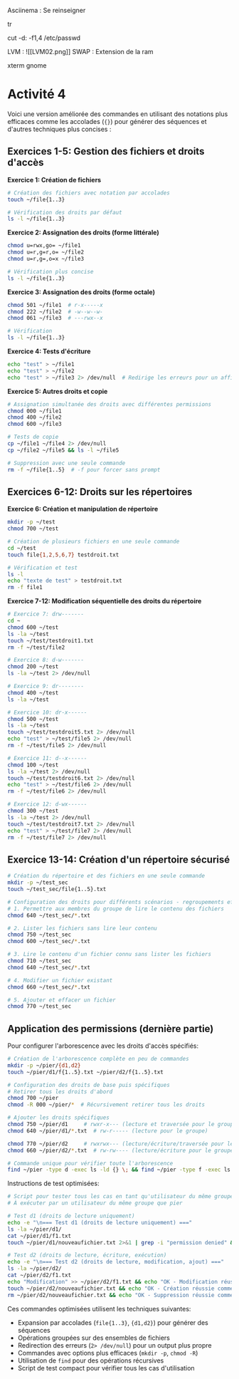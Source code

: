 Asciinema : Se reinseigner

tr

cut -d: -f1,4 /etc/passwd

LVM :
![[LVM02.png]]
SWAP : Extension de la ram

xterm
gnome

# Activité 4

Voici une version améliorée des commandes en utilisant des notations plus efficaces comme les accolades (`{}`) pour générer des séquences et d'autres techniques plus concises :

## Exercices 1-5: Gestion des fichiers et droits d'accès

**Exercice 1: Création de fichiers**

```bash
# Création des fichiers avec notation par accolades
touch ~/file{1..3}

# Vérification des droits par défaut
ls -l ~/file{1..3}
```

**Exercice 2: Assignation des droits (forme littérale)**

```bash
chmod u=rwx,go= ~/file1
chmod u=r,g=r,o= ~/file2
chmod u=r,g=,o=x ~/file3

# Vérification plus concise
ls -l ~/file{1..3}
```

**Exercice 3: Assignation des droits (forme octale)**

```bash
chmod 501 ~/file1  # r-x-----x
chmod 222 ~/file2  # -w--w--w-
chmod 061 ~/file3  # ---rwx--x

# Vérification
ls -l ~/file{1..3}
```

**Exercice 4: Tests d'écriture**

```bash
echo "test" > ~/file1
echo "test" > ~/file2
echo "test" > ~/file3 2> /dev/null  # Redirige les erreurs pour un affichage plus propre
```

**Exercice 5: Autres droits et copie**

```bash
# Assignation simultanée des droits avec différentes permissions
chmod 000 ~/file1
chmod 400 ~/file2
chmod 600 ~/file3

# Tests de copie
cp ~/file1 ~/file4 2> /dev/null
cp ~/file2 ~/file5 && ls -l ~/file5

# Suppression avec une seule commande
rm -f ~/file{1..5}  # -f pour forcer sans prompt
```

## Exercices 6-12: Droits sur les répertoires

**Exercice 6: Création et manipulation de répertoire**

```bash
mkdir -p ~/test
chmod 700 ~/test

# Création de plusieurs fichiers en une seule commande
cd ~/test
touch file{1,2,5,6,7} testdroit.txt

# Vérification et test
ls -l
echo "texte de test" > testdroit.txt
rm -f file1
```

**Exercice 7-12: Modification séquentielle des droits du répertoire**

```bash
# Exercice 7: drw-------
cd ~
chmod 600 ~/test
ls -la ~/test
touch ~/test/testdroit1.txt
rm -f ~/test/file2

# Exercice 8: d-w-------
chmod 200 ~/test
ls -la ~/test 2> /dev/null

# Exercice 9: dr--------
chmod 400 ~/test
ls -la ~/test

# Exercice 10: dr-x------
chmod 500 ~/test
ls -la ~/test
touch ~/test/testdroit5.txt 2> /dev/null
echo "test" > ~/test/file5 2> /dev/null
rm -f ~/test/file5 2> /dev/null

# Exercice 11: d--x------
chmod 100 ~/test
ls -la ~/test 2> /dev/null
touch ~/test/testdroit6.txt 2> /dev/null
echo "test" > ~/test/file6 2> /dev/null
rm -f ~/test/file6 2> /dev/null

# Exercice 12: d-wx------
chmod 300 ~/test
ls -la ~/test 2> /dev/null
touch ~/test/testdroit7.txt 2> /dev/null
echo "test" > ~/test/file7 2> /dev/null
rm -f ~/test/file7 2> /dev/null
```

## Exercice 13-14: Création d'un répertoire sécurisé

```bash
# Création du répertoire et des fichiers en une seule commande
mkdir -p ~/test_sec
touch ~/test_sec/file{1..5}.txt

# Configuration des droits pour différents scénarios - regroupements efficaces
# 1. Permettre aux membres du groupe de lire le contenu des fichiers
chmod 640 ~/test_sec/*.txt

# 2. Lister les fichiers sans lire leur contenu
chmod 750 ~/test_sec
chmod 600 ~/test_sec/*.txt

# 3. Lire le contenu d'un fichier connu sans lister les fichiers
chmod 710 ~/test_sec
chmod 640 ~/test_sec/*.txt

# 4. Modifier un fichier existant
chmod 660 ~/test_sec/*.txt

# 5. Ajouter et effacer un fichier
chmod 770 ~/test_sec
```

## Application des permissions (dernière partie)

Pour configurer l'arborescence avec les droits d'accès spécifiés:

```bash
# Création de l'arborescence complète en peu de commandes
mkdir -p ~/pier/{d1,d2}
touch ~/pier/d1/f{1..5}.txt ~/pier/d2/f{1..5}.txt

# Configuration des droits de base puis spécifiques
# Retirer tous les droits d'abord
chmod 700 ~/pier
chmod -R 000 ~/pier/*  # Récursivement retirer tous les droits

# Ajouter les droits spécifiques
chmod 750 ~/pier/d1     # rwxr-x--- (lecture et traversée pour le groupe)
chmod 640 ~/pier/d1/*.txt  # rw-r----- (lecture pour le groupe)

chmod 770 ~/pier/d2     # rwxrwx--- (lecture/écriture/traversée pour le groupe)
chmod 660 ~/pier/d2/*.txt  # rw-rw---- (lecture/écriture pour le groupe)

# Commande unique pour vérifier toute l'arborescence
find ~/pier -type d -exec ls -ld {} \; && find ~/pier -type f -exec ls -l {} \;
```

Instructions de test optimisées:

```bash
# Script pour tester tous les cas en tant qu'utilisateur du même groupe
# À exécuter par un utilisateur du même groupe que pier

# Test d1 (droits de lecture uniquement)
echo -e "\n=== Test d1 (droits de lecture uniquement) ==="
ls -la ~/pier/d1/
cat ~/pier/d1/f1.txt
touch ~/pier/d1/nouveaufichier.txt 2>&1 | grep -i "permission denied" && echo "OK - Création refusée comme prévu"

# Test d2 (droits de lecture, écriture, exécution)
echo -e "\n=== Test d2 (droits de lecture, modification, ajout) ==="
ls -la ~/pier/d2/
cat ~/pier/d2/f1.txt
echo "Modification" >> ~/pier/d2/f1.txt && echo "OK - Modification réussie comme prévu"
touch ~/pier/d2/nouveaufichier.txt && echo "OK - Création réussie comme prévu"
rm ~/pier/d2/nouveaufichier.txt && echo "OK - Suppression réussie comme prévu"
```

Ces commandes optimisées utilisent les techniques suivantes:

- Expansion par accolades (`file{1..3}`, `{d1,d2}`) pour générer des séquences
- Opérations groupées sur des ensembles de fichiers
- Redirection des erreurs (`2> /dev/null`) pour un output plus propre
- Commandes avec options plus efficaces (`mkdir -p`, `chmod -R`)
- Utilisation de `find` pour des opérations récursives
- Script de test compact pour vérifier tous les cas d'utilisation